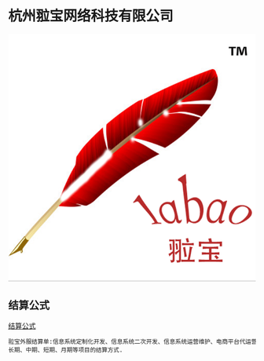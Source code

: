 杭州翋宝网络科技有限公司
======

![image](image/labaoslogo.png)



结算公式
---
[结算公式][翋宝外服结算方式]
```bash
翋宝外服结算单:信息系统定制化开发、信息系统二次开发、信息系统运营维护、电商平台代运营等结算.
长期、中期、短期、月期等项目的结算方式.
```
[翋宝外服结算方式]: http://hrbp.labaos.com/翋宝外服结算方式.pdf
